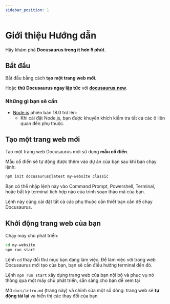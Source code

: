```yaml
---
sidebar_position: 1
---
```


# Giới thiệu Hướng dẫn

Hãy khám phá **Docusaurus trong ít hơn 5 phút**.

## Bắt đầu

Bắt đầu bằng cách **tạo một trang web mới**.

Hoặc **thử Docusaurus ngay lập tức** với **[docusaurus.new](https://docusaurus.new)**.

### Những gì bạn sẽ cần

- [Node.js](https://nodejs.org/en/download/) phiên bản 18.0 trở lên:
  - Khi cài đặt Node.js, bạn được khuyến khích kiểm tra tất cả các ô liên quan đến phụ thuộc.

## Tạo một trang web mới

Tạo một trang web Docusaurus mới sử dụng **mẫu cổ điển**.

Mẫu cổ điển sẽ tự động được thêm vào dự án của bạn sau khi bạn chạy lệnh:

```bash
npm init docusaurus@latest my-website classic
```

Bạn có thể nhập lệnh này vào Command Prompt, Powershell, Terminal, hoặc bất kỳ terminal tích hợp nào của trình soạn thảo mã của bạn.

Lệnh này cũng cài đặt tất cả các phụ thuộc cần thiết bạn cần để chạy Docusaurus.

## Khởi động trang web của bạn

Chạy máy chủ phát triển:

```bash
cd my-website
npm run start
```

Lệnh `cd` thay đổi thư mục bạn đang làm việc. Để làm việc với trang web Docusaurus mới tạo của bạn, bạn sẽ cần điều hướng terminal đến đó.

Lệnh `npm run start` xây dựng trang web của bạn nội bộ và phục vụ nó thông qua một máy chủ phát triển, sẵn sàng cho bạn để xem tại

Mở `docs/intro.md` (trang này) và chỉnh sửa một số dòng: trang web sẽ **tự động tải lại** và hiển thị các thay đổi của bạn.
